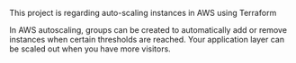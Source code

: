 This project is regarding auto-scaling instances in AWS using Terraform

In AWS autoscaling, groups can be created to automatically add or remove instances when certain thresholds are reached.
Your application layer can be scaled out when you have more visitors.
